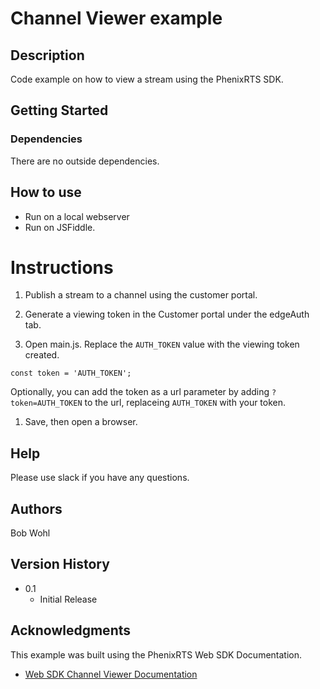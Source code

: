 # Channel Viewer example

## Description

Code example on how to view a stream using the PhenixRTS SDK.

## Getting Started

### Dependencies

There are no outside dependencies.

## How to use

- Run on a local webserver
- Run on JSFiddle.

# Instructions

1. Publish a stream to a channel using the customer portal.

2. Generate a viewing token in the Customer portal under the edgeAuth tab.

3. Open main.js. Replace the `AUTH_TOKEN` value with the viewing token created.

`const token = 'AUTH_TOKEN';`

Optionally, you can add the token as a url parameter by adding `?token=AUTH_TOKEN` to the url, replaceing `AUTH_TOKEN` with your token.

1. Save, then open a browser.

## Help

Please use slack if you have any questions.

## Authors

Bob Wohl

## Version History

- 0.1
  - Initial Release

## Acknowledgments

This example was built using the PhenixRTS Web SDK Documentation.

- [Web SDK Channel Viewer Documentation](https://phenixrts.com/docs/sdk_ref/web/next-gen-channel/#channel-viewer)
